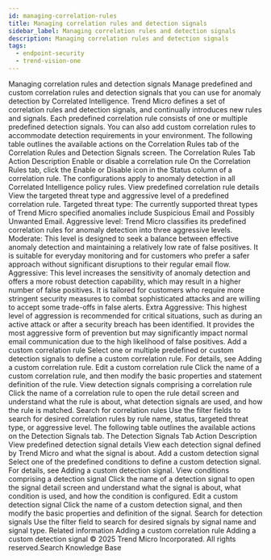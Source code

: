 ```yaml
---
id: managing-correlation-rules
title: Managing correlation rules and detection signals
sidebar_label: Managing correlation rules and detection signals
description: Managing correlation rules and detection signals
tags:
  - endpoint-security
  - trend-vision-one
---
```


 Managing correlation rules and detection signals Manage predefined and custom correlation rules and detection signals that you can use for anomaly detection by Correlated Intelligence. Trend Micro defines a set of correlation rules and detection signals, and continually introduces new rules and signals. Each predefined correlation rule consists of one or multiple predefined detection signals. You can also add custom correlation rules to accommodate detection requirements in your environment. The following table outlines the available actions on the Correlation Rules tab of the Correlation Rules and Detection Signals screen. The Correlation Rules Tab Action Description Enable or disable a correlation rule On the Correlation Rules tab, click the Enable or Disable icon in the Status column of a correlation rule. The configurations apply to anomaly detection in all Correlated Intelligence policy rules. View predefined correlation rule details View the targeted threat type and aggressive level of a predefined correlation rule. Targeted threat type: The currently supported threat types of Trend Micro specified anomalies include Suspicious Email and Possibly Unwanted Email. Aggressive level: Trend Micro classifies its predefined correlation rules for anomaly detection into three aggressive levels. Moderate: This level is designed to seek a balance between effective anomaly detection and maintaining a relatively low rate of false positives. It is suitable for everyday monitoring and for customers who prefer a safer approach without significant disruptions to their regular email flow. Aggressive: This level increases the sensitivity of anomaly detection and offers a more robust detection capability, which may result in a higher number of false positives. It is tailored for customers who require more stringent security measures to combat sophisticated attacks and are willing to accept some trade-offs in false alerts. Extra Aggressive: This highest level of aggression is recommended for critical situations, such as during an active attack or after a security breach has been identified. It provides the most aggressive form of prevention but may significantly impact normal email communication due to the high likelihood of false positives. Add a custom correlation rule Select one or multiple predefined or custom detection signals to define a custom correlation rule. For details, see Adding a custom correlation rule. Edit a custom correlation rule Click the name of a custom correlation rule, and then modify the basic properties and statement definition of the rule. View detection signals comprising a correlation rule Click the name of a correlation rule to open the rule detail screen and understand what the rule is about, what detection signals are used, and how the rule is matched. Search for correlation rules Use the filter fields to search for desired correlation rules by rule name, status, targeted threat type, or aggressive level. The following table outlines the available actions on the Detection Signals tab. The Detection Signals Tab Action Description View predefined detection signal details View each detection signal defined by Trend Micro and what the signal is about. Add a custom detection signal Select one of the predefined conditions to define a custom detection signal. For details, see Adding a custom detection signal. View conditions comprising a detection signal Click the name of a detection signal to open the signal detail screen and understand what the signal is about, what condition is used, and how the condition is configured. Edit a custom detection signal Click the name of a custom detection signal, and then modify the basic properties and definition of the signal. Search for detection signals Use the filter field to search for desired signals by signal name and signal type. Related information Adding a custom correlation rule Adding a custom detection signal © 2025 Trend Micro Incorporated. All rights reserved.Search Knowledge Base